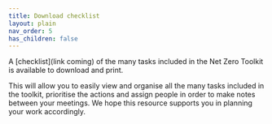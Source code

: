 ```yaml
---
title: Download checklist
layout: plain
nav_order: 5
has_children: false
---
```


A [checklist](link coming) of the many tasks included in the Net Zero Toolkit is available to download and print. 

This will allow you to easily view and organise all the many tasks included in the toolkit, prioritise the actions and assign people in order to make notes between your meetings. We hope this resource supports you in planning your work accordingly.

